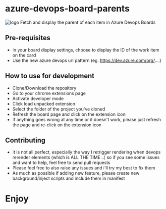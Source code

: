 # azure-devops-board-parents
![logo](icons/icon128.png)
Fetch and display the parent of each item in Azure Devops Boards

## Pre-requisites
 - In your board display settings, choose to display the ID of the work item on the card
 - Use the new azure devops url pattern (eg. https://dev.azure.com/org/....)

## How to use for development
 - Clone/Download the repository
 - Go to your chrome extensions page
 - Activate developer mode
 - Click load unpacked extension
 - Select the folder of the project you've cloned
 - Refresh the board page and click on the extension icon
 - If anything goes wrong at any time or it doesn't work, please just refresh the page and re-click on the extension icon

## Contributing
 - It is not all perfect, especially the way I retrigger rendering when devops rerender elements (which is ALL THE TIME ..) so if you see some issues and want to help, feel free to send pull requests
 - Please feel free to also raise any issues and i'll try my best to fix them
 - As much as possible if adding new feature, please create new background/inject scripts and include them in manifest

# Enjoy
